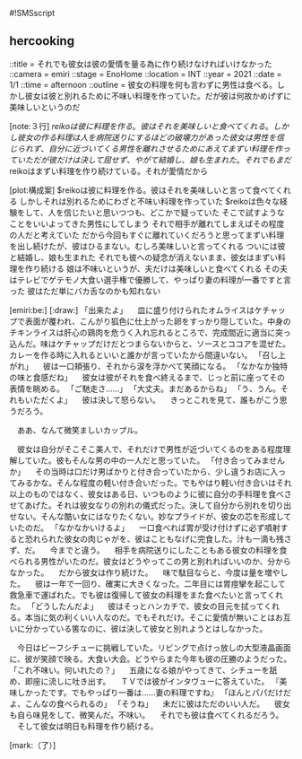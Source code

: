 #!SMSscript

## hercooking

::title = それでも彼女は彼の愛情を量る為に作り続けなければいけなかった
::camera = emiri
::stage = EnoHome
::location = INT
::year = 2021
::date = 1/1
::time = afternoon
::outline = 彼女の料理を何も言わずに男性は食べる。しかし彼女は彼と別れるために不味い料理を作っていた。だが彼は何故かめげずに美味しいというのだ

[note:３行]
$reikoは彼に料理を作る。彼はそれを美味しいと食べてくれる。しかし彼女の作る料理は人を病院送りにするほどの破壊力があった
彼女は男性を信じられず、自分に近づいてくる男性を離れさせるためにあえてまずい料理を作っていた
だが彼だけは決して屈せず、やがて結婚し、娘も生まれた。それでもまだ$reikoはまずい料理を作り続けている。それが愛情だから

[plot:構成案]
$reikoは彼に料理を作る。彼はそれを美味しいと言って食べてくれる
しかしそれは別れるためにわざと不味い料理を作っていた
$reikoは色々な経験をして、人を信じたいと思いつつも、どこかで疑っていた
そこで試すようなことをいいよってきた男性にしてしまう
それで相手が離れてしまえばその程度の人だと考えていた
だから今回もすぐに離れていくだろうと思ってまずい料理を出し続けたが、彼はひるまない。むしろ美味しいと言ってくれる
ついには彼と結婚し、娘も生まれた
それでも彼への疑念が消えないまま、彼女はまずい料理を作り続ける
娘は不味いというが、夫だけは美味しいと食べてくれる
その夫はテレビでゲテモノ大食い選手権で優勝して、やっぱり妻の料理が一番ですと言った
彼はただ単にバカ舌なのかも知れない

[emiri:be:]
[:draw:]
「出来たよ」
　皿に盛り付けられたオムライスはケチャップで表面が覆われ、こんがり狐色に仕上がった卵をすっかり隠していた。中身のチキンライスは肝心の鶏肉を危うく入れ忘れるところで、完成間近に適当に突っ込んだ。味はケチャップだけだとつまらないからと、ソースとココアを混ぜた。カレーを作る時に入れるといいと誰かが言っていたから間違いない。
「召し上がれ」
　彼は一口頬張り、それから涙を浮かべて笑顔になる。
「なかなか独特の味と食感だね」
　彼女は彼がそれを食べ終えるまで、じっと前に座ってその表情を眺める。
「ご馳走さ……」
「大丈夫。まだあるからね」
「う、うん。それもいただくよ」
　彼は決して怒らない。
　きっとこれを見て、誰もがこう思うだろう。

　ああ、なんて微笑ましいカップル。

　彼女は自分がそこそこ美人で、それだけで男性が近づいてくるのをある程度理解していた。彼もそんな男の中の一人だと思っていた。
「付き合ってみませんか」
　その当時は口だけ男ばかりと付き合っていたから、少し違うお店に入ってみるかな。そんな程度の軽い付き合いだった。でもやはり軽い付き合いはそれ以上のものではなく、彼女はある日、いつものように彼に自分の手料理を食べさせてあげた。それは彼女なりの別れの儀式だった。決して自分から別れを切り出せない。そんな酷い女にはなりたくない。妙なプライドが、彼女の芯を形成していたのだ。
「なかなかいけるよ」
　一口食べれば胃が受け付けずに必ず噴射すると恐れられた彼女の肉じゃがを、彼はこともなげに完食した。汁も一滴も残さず、だ。
　今までと違う。
　相手を病院送りにしたこともある彼女の料理を食べられる男性がいたのだ。彼女はどうやってこの男と別れればいいのか、分からなかった。
　だから彼女は作り続けた。
　味で駄目ならと、今度は量を増やした。
　彼は一年で一回り、確実に大きくなった。二年目には胃痙攣を起こして救急車で運ばれた。でも彼は復帰して彼女の料理をまた食べたいと言ってくれた。
「どうしたんだよ」
　彼はそっとハンカチで、彼女の目元を拭ってくれる。本当に気の利くいい人なのだ。でもそれだけ。そこに愛情が無いことはお互いに分かっている筈なのに、彼は決して彼女と別れようとはしなかった。

　今日はビーフシチューに挑戦していた。リビングで点けっ放しの大型液晶画面に、彼が笑顔で映る。大食い大会。どうやらまた今年も彼の圧勝のようだった。
「これ不味い。何いれたの？」
　五歳になる娘がやってきて、シチューを舐め、即座に流しに吐き出す。
　ＴＶでは彼がインタヴューに答えていた。
『美味しかったです。でもやっぱり一番は……妻の料理ですね』
「ほんとパパだけだよ、こんなの食べられるの」
「そうね」
　未だに彼はただのいい人だ。
　彼女も自ら味見をして、微笑んだ。不味い。
　それでも彼は食べてくれるだろう。
　そして彼女は明日も料理を作り続ける。

[mark:（了）]
